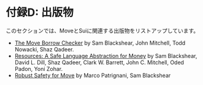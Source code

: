 # 付録D: 出版物

このセクションでは、MoveとSuiに関連する出版物をリストアップしています。

- [The Move Borrow Checker](https://arxiv.org/abs/2205.05181) by Sam Blackshear, John Mitchell, Todd
  Nowacki, Shaz Qadeer.
- [Resources: A Safe Language Abstraction for Money](https://arxiv.org/abs/2004.05106) by Sam
  Blackshear, David L. Dill, Shaz Qadeer, Clark W. Barrett, John C. Mitchell, Oded Padon, Yoni
  Zohar.
- [Robust Safety for Move](https://arxiv.org/abs/2110.05043) by Marco Patrignani, Sam Blackshear

